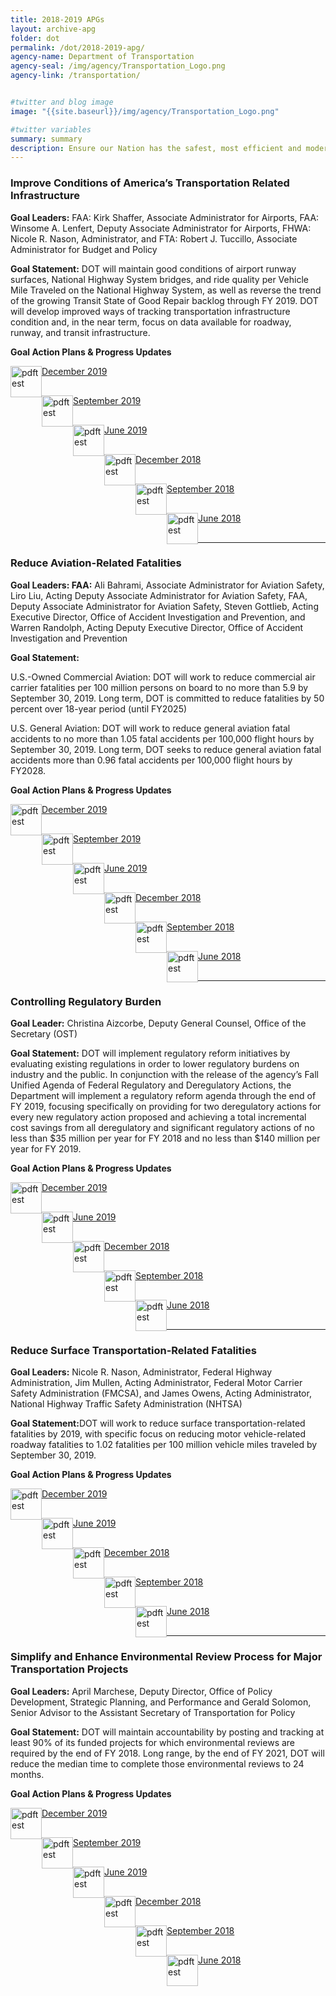 ```yaml
---
title: 2018-2019 APGs
layout: archive-apg
folder: dot
permalink: /dot/2018-2019-apg/
agency-name: Department of Transportation
agency-seal: /img/agency/Transportation_Logo.png
agency-link: /transportation/


#twitter and blog image
image: "{{site.baseurl}}/img/agency/Transportation_Logo.png"

#twitter variables
summary: summary
description: Ensure our Nation has the safest, most efficient and modern transportation system in the world.
---
```


<h3>Improve Conditions of America’s Transportation Related Infrastructure</h3>
<p><b>Goal Leaders:</b> FAA: Kirk Shaffer, Associate Administrator for Airports, FAA: Winsome A. Lenfert, Deputy Associate Administrator for Airports,  FHWA: Nicole R. Nason, Administrator, and FTA: Robert J. Tuccillo, Associate Administrator for Budget and Policy</p>
<p><b>Goal Statement:</b> DOT will maintain good conditions of airport runway surfaces, National Highway System bridges, and ride quality per Vehicle Mile Traveled on the National
Highway System, as well as reverse the trend of the growing Transit State of Good Repair backlog through FY 2019. DOT will develop improved ways of tracking
transportation infrastructure condition and, in the near term, focus on data available for roadway, runway, and transit infrastructure.</p>

<p><b>Goal Action Plans & Progress Updates</b></p>

<div class="usa-width-one-whole usa-media_block">
<div class= "usa-grid usa-graphic_list-row" style="padding-left:0rem;">

<div class="usa-width-one-half usa-media_block">
  <p style="margin-bottom:30px;"><img src="{{site.baseurl}}/img/PDF_icon.png" alt="pdftest" style="float:left;width:50px;align:bottom;"><a class="usa-external_link"  href="{{site.baseurl}}/{{page.folder}}/2019_dec_DOT_Improved_Infrastructure.pdf">December 2019</a></p>
  <p style="margin-bottom:30px;"><img src="{{site.baseurl}}/img/PDF_icon.png" alt="pdftest" style="float:left;width:50px;align:bottom;"><a class="usa-external_link"  href="{{site.baseurl}}/{{page.folder}}/FY2019_sept_DOT_Improved_Infrastructure_APG_Final_1.pdf">September 2019</a></p>
  <p style="margin-bottom:30px;"><img src="{{site.baseurl}}/img/PDF_icon.png" alt="pdftest" style="float:left;width:50px;align:bottom;"><a class="usa-external_link"  href="{{site.baseurl}}/{{page.folder}}/FY2019_June_DOT_Improved_Infrastructure_APG_Final.pdf">June 2019</a></p>
</div>

<div class="usa-width-one-half usa-media_block">
  <p style="margin-bottom:30px;"><img src="{{site.baseurl}}/img/PDF_icon.png" alt="pdftest" style="float:left;width:50px;align:bottom;"><a class="usa-external_link"  href="{{site.baseurl}}/{{page.folder}}/FY2018_Q4_DOT_Improved_Infrastructure_APG_Final.pdf">December 2018</a></p>
  <p style="margin-bottom:30px;"><img src="{{site.baseurl}}/img/PDF_icon.png" alt="pdftest" style="float:left;width:50px;align:bottom;"><a class="usa-external_link"  href="{{site.baseurl}}/{{page.folder}}/FY2018_Q3_DOT_Improved_Infrastructure_APG_Final.pdf">September 2018</a></p>
  <p style="margin-bottom:30px;"><img src="{{site.baseurl}}/img/PDF_icon.png" alt="pdftest" style="float:left;width:50px;align:bottom;"><a class="usa-external_link"  href="{{site.baseurl}}/{{page.folder}}/FY2018_Q2_DOT_Improved_Infrastructure_APG_Final.pdf">June 2018</a></p>
</div>

</div>
</div>

<hr>

<h3>Reduce Aviation-Related Fatalities</h3>
<p><b>Goal Leaders: FAA:</b> Ali Bahrami, Associate Administrator for Aviation Safety, Liro Liu, Acting Deputy Associate Administrator for Aviation Safety, FAA, Deputy Associate Administrator for Aviation Safety, Steven Gottlieb, Acting Executive Director, Office of Accident Investigation and Prevention, and Warren Randolph, Acting Deputy Executive Director, Office of Accident Investigation and Prevention  </p>
<p><b>Goal Statement:</b>
<p> U.S.-Owned Commercial Aviation: DOT will work to reduce commercial air carrier fatalities per 100 million persons on board to no more than 5.9 by September 30, 2019. Long term, DOT is committed to reduce fatalities by 50 percent over 18-year period (until FY2025)</p>
<p> U.S. General Aviation: DOT will work to reduce general aviation fatal accidents to no more than 1.05 fatal accidents per 100,000 flight hours by September 30, 2019. Long term, DOT seeks to reduce general aviation fatal accidents more than 0.96 fatal accidents per 100,000 flight hours by FY2028.</p>

<p><b>Goal Action Plans & Progress Updates</b></p>

<div class="usa-width-one-whole usa-media_block">
<div class= "usa-grid usa-graphic_list-row" style="padding-left:0rem;">

<div class="usa-width-one-half usa-media_block">
  <p style="margin-bottom:30px;"><img src="{{site.baseurl}}/img/PDF_icon.png" alt="pdftest" style="float:left;width:50px;align:bottom;"><a class="usa-external_link"  href="{{site.baseurl}}/{{page.folder}}/{{site.baseurl}}/{{page.folder}}/2019_dec_DOT_Reduce_Aviation_Fatalities.pdf">December 2019</a></p>
  <p style="margin-bottom:30px;"><img src="{{site.baseurl}}/img/PDF_icon.png" alt="pdftest" style="float:left;width:50px;align:bottom;"><a class="usa-external_link"  href="{{site.baseurl}}/{{page.folder}}/{{site.baseurl}}/{{page.folder}}/FY2019_sept_DOT_Reduce_Aviation_Fatalities.pdf">September 2019</a></p>
  <p style="margin-bottom:30px;"><img src="{{site.baseurl}}/img/PDF_icon.png" alt="pdftest" style="float:left;width:50px;align:bottom;"><a class="usa-external_link"  href="{{site.baseurl}}/{{page.folder}}/{{site.baseurl}}/{{page.folder}}/FY2019_June_DOT_Reduce_Aviation_Fatalities.pdf">June 2019</a></p>
</div>

<div class="usa-width-one-half usa-media_block">
  <p style="margin-bottom:30px;"><img src="{{site.baseurl}}/img/PDF_icon.png" alt="pdftest" style="float:left;width:50px;align:bottom;"><a class="usa-external_link"  href="{{site.baseurl}}/{{page.folder}}/FY2018_Q4_DOT_Reduce_Aviation_Fatalities.pdf">December 2018</a></p>
  <p style="margin-bottom:30px;"><img src="{{site.baseurl}}/img/PDF_icon.png" alt="pdftest" style="float:left;width:50px;align:bottom;"><a class="usa-external_link"  href="{{site.baseurl}}/{{page.folder}}/FY2018_Q3_DOT_Reduce_Aviation_Fatalities.pdf">September 2018</a></p>
  <p style="margin-bottom:30px;"><img src="{{site.baseurl}}/img/PDF_icon.png" alt="pdftest" style="float:left;width:50px;align:bottom;"><a class="usa-external_link"  href="{{site.baseurl}}/{{page.folder}}/FY2018_Q2_DOT_Reduce_Aviation_Fatalities.pdf">June 2018</a></p>
</div>

</div>
</div>

<hr>

<h3>Controlling Regulatory Burden</h3>

<p><b>Goal Leader:</b> Christina Aizcorbe, Deputy General Counsel, Office of the Secretary (OST)</p>
<p><b>Goal Statement:</b> DOT will implement regulatory reform initiatives by evaluating existing regulations in order to lower regulatory burdens on industry and the public. In conjunction with the release of the agency’s Fall Unified Agenda of Federal Regulatory and Deregulatory Actions, the Department will implement a regulatory reform agenda through the end of FY 2019, focusing specifically on providing for two deregulatory actions for every new regulatory action proposed and achieving a total incremental cost savings from all deregulatory and significant regulatory actions of no less than $35 million per year for FY 2018 and no less than $140 million per year for FY 2019.</p>

<p><b>Goal Action Plans & Progress Updates</b></p>

<div class="usa-width-one-whole usa-media_block">
<div class= "usa-grid usa-graphic_list-row" style="padding-left:0rem;">

<div class="usa-width-one-half usa-media_block">
  <p style="margin-bottom:30px;"><img src="{{site.baseurl}}/img/PDF_icon.png" alt="pdftest" style="float:left;width:50px;align:bottom;"><a class="usa-external_link"  href="{{site.baseurl}}/{{page.folder}}/2019_dec_DOT_Reduce_Regulatory_Burden.pdf">December 2019</a></p>
  <p style="margin-bottom:30px;"><img src="{{site.baseurl}}/img/PDF_icon.png" alt="pdftest" style="float:left;width:50px;align:bottom;"><a class="usa-external_link"  href="{{site.baseurl}}/{{page.folder}}/FY2019_June_DOT_Reduce_Regulatory_Burden.pdf">June 2019</a></p>
</div>

<div class="usa-width-one-half usa-media_block">
  <p style="margin-bottom:30px;"><img src="{{site.baseurl}}/img/PDF_icon.png" alt="pdftest" style="float:left;width:50px;align:bottom;"><a class="usa-external_link"  href="{{site.baseurl}}/{{page.folder}}/FY2018_Q4_DOT_Reduce_Regulatory_Burden.pdf">December 2018</a></p>
  <p style="margin-bottom:30px;"><img src="{{site.baseurl}}/img/PDF_icon.png" alt="pdftest" style="float:left;width:50px;align:bottom;"><a class="usa-external_link"  href="{{site.baseurl}}/{{page.folder}}/FY2018_Q3_DOT_Reduce_Regulatory_Burden.pdf">September 2018</a></p>
  <p style="margin-bottom:30px;"><img src="{{site.baseurl}}/img/PDF_icon.png" alt="pdftest" style="float:left;width:50px;align:bottom;"><a class="usa-external_link"  href="{{site.baseurl}}/{{page.folder}}/FY2018_Q2_DOT_Reduce_Regulatory_Burden.pdf">June 2018</a></p>
</div>

</div>
</div>

<hr>

<h3>Reduce Surface Transportation-Related Fatalities</h3>
<p><b>Goal Leaders:</b> Nicole R. Nason, Administrator, Federal Highway Administration, Jim Mullen, Acting Administrator, Federal Motor Carrier Safety Administration (FMCSA), and James Owens, Acting Administrator, National Highway Traffic Safety Administration (NHTSA) </p>
<p><b>Goal Statement:</b>DOT will work to reduce surface transportation-related fatalities by 2019, with specific focus on reducing motor vehicle-related roadway fatalities to 1.02 fatalities per 100 million vehicle miles traveled by September 30, 2019. </p>

<p><b>Goal Action Plans & Progress Updates</b></p>

<div class="usa-width-one-whole usa-media_block">
<div class= "usa-grid usa-graphic_list-row" style="padding-left:0rem;">

<div class="usa-width-one-half usa-media_block">
  <p style="margin-bottom:30px;"><img src="{{site.baseurl}}/img/PDF_icon.png" alt="pdftest" style="float:left;width:50px;align:bottom;"><a class="usa-external_link"  href="{{site.baseurl}}/{{page.folder}}/2019_dec_DOT_Reduce_Surface_Transportation_Related_Fatalities.pdf">December 2019</a></p>
  <p style="margin-bottom:30px;"><img src="{{site.baseurl}}/img/PDF_icon.png" alt="pdftest" style="float:left;width:50px;align:bottom;"><a class="usa-external_link"  href="{{site.baseurl}}/{{page.folder}}/FY2019_June_DOT_Reduce_Surface_Transportation_Related_Fatalities.pdf">June 2019</a></p>
</div>

<div class="usa-width-one-half usa-media_block">
  <p style="margin-bottom:30px;"><img src="{{site.baseurl}}/img/PDF_icon.png" alt="pdftest" style="float:left;width:50px;align:bottom;"><a class="usa-external_link"  href="{{site.baseurl}}/{{page.folder}}/FY2018_Q4_DOT_Reduce_Surface_Transportation-Related_Fatalities.pdf">December 2018</a></p>
  <p style="margin-bottom:30px;"><img src="{{site.baseurl}}/img/PDF_icon.png" alt="pdftest" style="float:left;width:50px;align:bottom;"><a class="usa-external_link"  href="{{site.baseurl}}/{{page.folder}}/FY2018_Q3_DOT_Reduce_Surface_Transportation-Related_Fatalities.pdf">September 2018</a></p>
  <p style="margin-bottom:30px;"><img src="{{site.baseurl}}/img/PDF_icon.png" alt="pdftest" style="float:left;width:50px;align:bottom;"><a class="usa-external_link"  href="{{site.baseurl}}/{{page.folder}}/FY2018_Q2_DOT_Reduce_Surface_Transportation-Related_Fatalities.pdf">June 2018</a></p>
</div>

</div>
</div>

<hr>

<h3>Simplify and Enhance Environmental Review Process for Major Transportation Projects</h3>
<p><b>Goal Leaders:</b> April Marchese, Deputy Director, Office of Policy Development, Strategic Planning, and Performance and Gerald Solomon, Senior Advisor to the Assistant Secretary of Transportation for Policy</p>
<p><b>Goal Statement:</b>
DOT will maintain accountability by posting and tracking at least 90% of its funded projects for which environmental reviews are required by the end of FY 2018. Long range, by the end of FY 2021, DOT will reduce the median time to complete those environmental reviews to 24 months. </p>

<p><b>Goal Action Plans & Progress Updates</b></p>

<div class="usa-width-one-whole usa-media_block">
<div class= "usa-grid usa-graphic_list-row" style="padding-left:0rem;">

<div class="usa-width-one-half usa-media_block">
  <p style="margin-bottom:30px;"><img src="{{site.baseurl}}/img/PDF_icon.png" alt="pdftest" style="float:left;width:50px;align:bottom;"><a class="usa-external_link"  href="{{site.baseurl}}/{{page.folder}}/2019_dec_DOT_Environmental_Review_Process.pdf">December 2019</a></p>
  <p style="margin-bottom:30px;"><img src="{{site.baseurl}}/img/PDF_icon.png" alt="pdftest" style="float:left;width:50px;align:bottom;"><a class="usa-external_link"  href="{{site.baseurl}}/{{page.folder}}/FY2019_sept_DOT_Environmental_Review_Process.pdf">September 2019</a></p>
  <p style="margin-bottom:30px;"><img src="{{site.baseurl}}/img/PDF_icon.png" alt="pdftest" style="float:left;width:50px;align:bottom;"><a class="usa-external_link"  href="{{site.baseurl}}/{{page.folder}}/FY2019_June_DOT_Environmental_Review_Process.pdf">June 2019</a></p>
</div>

<div class="usa-width-one-half usa-media_block">
  <p style="margin-bottom:30px;"><img src="{{site.baseurl}}/img/PDF_icon.png" alt="pdftest" style="float:left;width:50px;align:bottom;"><a class="usa-external_link"  href="{{site.baseurl}}/{{page.folder}}/FY2018_Q4_DOT_Environmental_Review_Process.pdf">December 2018</a></p>
  <p style="margin-bottom:30px;"><img src="{{site.baseurl}}/img/PDF_icon.png" alt="pdftest" style="float:left;width:50px;align:bottom;"><a class="usa-external_link"  href="{{site.baseurl}}/{{page.folder}}/FY2018_Q3_DOT_Environmental_Review_Process.pdf">September 2018</a></p>
  <p style="margin-bottom:30px;"><img src="{{site.baseurl}}/img/PDF_icon.png" alt="pdftest" style="float:left;width:50px;align:bottom;"><a class="usa-external_link"  href="{{site.baseurl}}/{{page.folder}}/FY2018_Q2_DOT_Environmental_Review_Process.pdf">June 2018</a></p>
</div>

</div>
</div>
